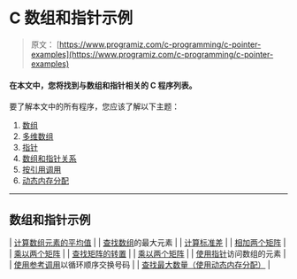 # C 数组和指针示例

> 原文： [https://www.programiz.com/c-programming/c-pointer-examples](https://www.programiz.com/c-programming/c-pointer-examples)

#### 在本文中，您将找到与数组和指针相关的 C 程序列表。

要了解本文中的所有程序，您应该了解以下主题：

1.  [数组](/c-programming/c-arrays "C programming Arrays")
2.  [多维数组](/c-programming/c-multi-dimensional-arrays "Multidimensional Arrays in C Programming")
3.  [指针](/c-programming/c-pointers "C Programming Pointers")
4.  [数组和指针关系](/c-programming/c-pointers-arrays "Relation Between Arrays and Pointer")
5.  [按引用调用](/c-programming/c-pointer-functions "Call by Reference in C programming")
6.  [动态内存分配](/c-programming/c-dynamic-memory-allocation "Dynamic Memory Allocation in C programming")

* * *

## 数组和指针示例

| [计算数组元素的平均值](/c-programming/examples/average-arrays) |
| [查找数组](/c-programming/examples/array-largest-element)的最大元素 |
| [计算标准差](/c-programming/examples/standard-deviation) |
| [相加两个矩阵](/c-programming/examples/add-matrix) |
| [乘以两个矩阵](/c-programming/examples/matrix-multiplication) |
| [查找矩阵的转置](/c-programming/examples/matrix-transpose) |
| [乘以两个矩阵](/c-programming/examples/matrix-multiplication-function) |
| [使用指针](/c-programming/examples/access-array-pointer)访问数组的元素 |
| [使用参考调用](/c-programming/examples/swapping-cyclic-order)以循环顺序交换号码 |
| [查找最大数量（使用动态内存分配）](/c-programming/examples/dynamic-memory-allocation-largest) |